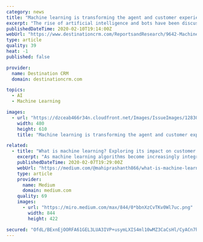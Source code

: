 ```yaml
---
category: news
title: "Machine learning is transforming the agent and customer experience"
excerpt: "The rise of artificial intelligence and bots have been discussed for years. And guess what? Bots no longer suck, customers demand amazing self-service options, and machine learning is really what’s behind those next-level omnichannel contact center solutions. It’s important to understand your customers, what they want from you, what your ..."
publishedDateTime: 2020-02-10T19:14:00Z
webUrl: "https://www.destinationcrm.com/ReportsandResearch/9642-Machine-learning-is-transforming-the-agent-and-customer-experience.htm"
type: article
quality: 39
heat: -1
published: false

provider:
  name: Destination CRM
  domain: destinationcrm.com

topics:
  - AI
  - Machine Learning

images:
  - url: "https://dzceab466r34n.cloudfront.net/Images/IssueImages/128302-Edify_FT_TheUrgencyofMLinCX_021020FINAL-1-ORG.png"
    width: 480
    height: 610
    title: "Machine learning is transforming the agent and customer experience"

related:
  - title: "What is machine learning? Exploring its impact on customer experience"
    excerpt: "As machine learning algorithms become increasingly integrated into home and business applications, this offspring of artificial intelligence is certainly grabbing headlines. From self-driving cars ..."
    publishedDateTime: 2020-02-07T19:29:00Z
    webUrl: "https://medium.com/@mahiprashanth866/what-is-machine-learning-exploring-its-impact-on-customer-experience-350bf3115497"
    type: article
    provider:
      name: Medium
      domain: medium.com
    quality: 69
    images:
      - url: "https://miro.medium.com/max/844/0*bbnXzCvTKv0Wl7uc.png"
        width: 844
        height: 422

secured: "OfdL/BExnEjOORFA61GEL3LUA3IVP+usymLXIS4ml10wMZ3CaCsHl/CyACn7hgA9lAwh4qUvhhpHtEzwEqpYOkM1WX045ehYZ1QQEnhlaEZPQ6BD2+rOMLmn5CGUipLX5Gm/Vy60/KvWwHTrKgbm701T2MtXTx0jN8ky4ymDiE+99Fxn2/KYXblw+gV+fbG941mdNa9y/axwYWdoxrywo1RpaTthdeao3RItjX8ZKmNpvCL1g/CIDGBrNoehCK65dsYe5ZzZgXk48ObzlKu2RMD2/n7tVyaSk25jfOF8hZFm92sfHXC/tF6B2Vwmzwd4;6tU7rGGcA3pXNPOlJx/bOA=="
---
```


